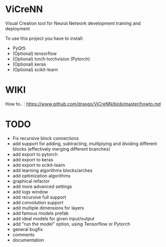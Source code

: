 # ViCreNN
Visual Creation tool for Neural Network development training and deployment

To use this project you have to install:

- PyQt5
- (Optional) tensorflow
- (Optional) torch torchvision (Pytorch)
- (Optional) keras
- (Optional) scikit-learn

# WIKI

How to.. : https://www.github.com/drasgo/ViCreNN/blob/master/howto.md



# TODO

- Fix recursive block connections
- add support for adding, subtracting, multiplying and dividing different blocks (effectively merging different branches)
- add export to pytorch
- add export to keras
- add export to scikit-learn
- add learning algorithms blocks/arches
- add optimization algorithms
- graphical refactor
- add more advanced settings
- add logs window
- add recursive full support
- add convolution support
- add multiple dimensions for layers
- add famous models prefab
- add ideal models for given input/output
- add "run the model" option, using Tensorflow or Pytorch
- general bugfix
- comments
- documentation

